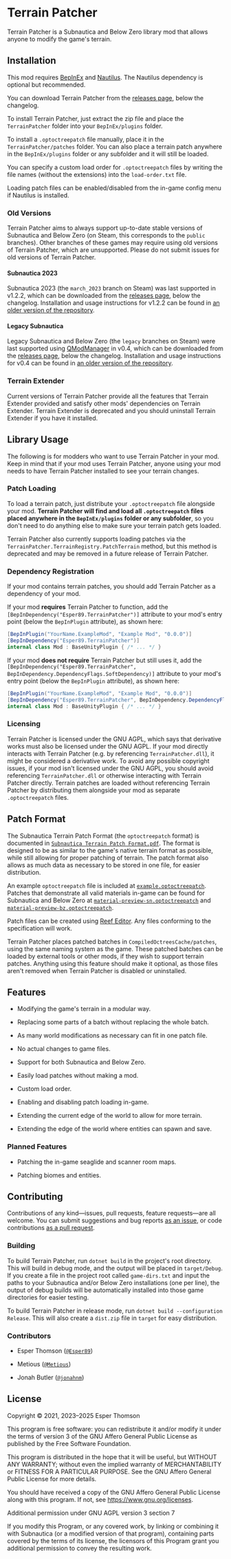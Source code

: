 # Terrain Patcher

Terrain Patcher is a Subnautica and Below Zero library mod that allows anyone to modify the game's
terrain.

## Installation

This mod requires [BepInEx](https://github.com/toebeann/BepInEx.Subnautica) and
[Nautilus](https://github.com/SubnauticaModding/Nautilus). The Nautilus dependency is optional but
recommended.

You can download Terrain Patcher from the [releases
page](https://github.com/Esper89/Subnautica-TerrainPatcher/releases/latest), below the changelog.

To install Terrain Patcher, just extract the zip file and place the `TerrainPatcher` folder into
your `BepInEx/plugins` folder.

To install a `.optoctreepatch` file manually, place it in the `TerrainPatcher/patches` folder. You
can also place a terrain patch anywhere in the `BepInEx/plugins` folder or any subfolder and it will
still be loaded.

You can specify a custom load order for `.optoctreepatch` files by writing the file names (without
the extensions) into the `load-order.txt` file.

Loading patch files can be enabled/disabled from the in-game config menu if Nautilus is installed.

### Old Versions

Terrain Patcher aims to always support up-to-date stable versions of Subnautica and Below Zero
(on Steam, this corresponds to the `public` branches). Other branches of these games may require
using old versions of Terrain Patcher, which are unsupported. Please do not submit issues for old
versions of Terrain Patcher.

#### Subnautica 2023

Subnautica 2023 (the `march_2023` branch on Steam) was last supported in v1.2.2, which can be
downloaded from the [releases
page](https://github.com/Esper89/Subnautica-TerrainPatcher/releases/tag/v1.2.2), below the
changelog. Installation and usage instructions for v1.2.2 can be found in [an older version of the
repository](https://github.com/Esper89/Subnautica-TerrainPatcher/tree/v1.2.2).

#### Legacy Subnautica

Legacy Subnautica and Below Zero (the `legacy` branches on Steam) were last supported using
[QModManager](https://github.com/SubnauticaModding/QModManager) in v0.4, which can be downloaded
from the [releases page](https://github.com/Esper89/Subnautica-TerrainPatcher/releases/tag/v0.4),
below the changelog. Installation and usage instructions for v0.4 can be found in [an older version
of the repository](https://github.com/Esper89/Subnautica-TerrainPatcher/tree/v0.4).

### Terrain Extender

Current versions of Terrain Patcher provide all the features that Terrain Extender provided and
satisfy other mods' dependencies on Terrain Extender. Terrain Extender is deprecated and you should
uninstall Terrain Extender if you have it installed.

## Library Usage

The following is for modders who want to use Terrain Patcher in your mod. Keep in mind that if your
mod uses Terrain Patcher, anyone using your mod needs to have Terrain Patcher installed to see your
terrain changes.

### Patch Loading

To load a terrain patch, just distribute your `.optoctreepatch` file alongside your mod. **Terrain
Patcher will find and load all `.optoctreepatch` files placed anywhere in the `BepInEx/plugins`
folder or any subfolder**, so you don't need to do anything else to make sure your terrain patch
gets loaded.

Terrain Patcher also currently supports loading patches via the
`TerrainPatcher.TerrainRegistry.PatchTerrain` method, but this method is deprecated and may be
removed in a future release of Terrain Patcher.

### Dependency Registration

If your mod contains terrain patches, you should add Terrain Patcher as a dependency of your mod.

If your mod **requires** Terrain Patcher to function, add the
`[BepInDependency("Esper89.TerrainPatcher")]` attribute to your mod's entry point (below the
`BepInPlugin` attribute), as shown here:

```cs
[BepInPlugin("YourName.ExampleMod", "Example Mod", "0.0.0")]
[BepInDependency("Esper89.TerrainPatcher")]
internal class Mod : BaseUnityPlugin { /* ... */ }
```

If your mod **does not require** Terrain Patcher but still uses it, add the
`[BepInDependency("Esper89.TerrainPatcher", BepInDependency.DependencyFlags.SoftDependency)]`
attribute to your mod's entry point (below the `BepInPlugin` attribute), as shown here:

```cs
[BepInPlugin("YourName.ExampleMod", "Example Mod", "0.0.0")]
[BepInDependency("Esper89.TerrainPatcher", BepInDependency.DependencyFlags.SoftDependency)]
internal class Mod : BaseUnityPlugin { /* ... */ }
```

### Licensing

Terrain Patcher is licensed under the GNU AGPL, which says that derivative works must also be
licensed under the GNU AGPL. If your mod directly interacts with Terrain Patcher (e.g. by
referencing `TerrainPatcher.dll`), it might be considered a derivative work. To avoid any possible
copyright issues, if your mod isn't licensed under the GNU AGPL, you should avoid referencing
`TerrainPatcher.dll` or otherwise interacting with Terrain Patcher directly. Terrain patches are
loaded without referencing Terrain Patcher by distributing them alongside your mod as separate
`.optoctreepatch` files.

## Patch Format

The Subnautica Terrain Patch Format (the `optoctreepatch` format) is documented in [`Subnautica
Terrain Patch Format.pdf`](./doc/Subnautica%20Terrain%20Patch%20Format.pdf). The format
is designed to be as similar to the game's native terrain format as possible, while still allowing
for proper patching of terrain. The patch format also allows as much data as necessary to be stored
in one file, for easier distribution.

An example `optoctreepatch` file is included at
[`example.optoctreepatch`](./examples/example.optoctreepatch). Patches that demonstrate all valid
materials in-game can be found for Subnautica and Below Zero at
[`material-preview-sn.optoctreepatch`](./examples/material-preview-sn.optoctreepatch) and
[`material-preview-bz.optoctreepatch`](./examples/material-preview-bz.optoctreepatch).

Patch files can be created using [Reef Editor](https://github.com/eternaight/sn-terrain-edit). Any
files conforming to the specification will work.

Terrain Patcher places patched batches in `CompiledOctreesCache/patches`, using the same naming
system as the game. These patched batches can be loaded by external tools or other mods, if they
wish to support terrain patches. Anything using this feature should make it optional, as those files
aren't removed when Terrain Patcher is disabled or uninstalled.

## Features

- Modifying the game's terrain in a modular way.

- Replacing some parts of a batch without replacing the whole batch.

- As many world modifications as necessary can fit in one patch file.

- No actual changes to game files.

- Support for both Subnautica and Below Zero.

- Easily load patches without making a mod.

- Custom load order.

- Enabling and disabling patch loading in-game.

- Extending the current edge of the world to allow for more terrain.

- Extending the edge of the world where entities can spawn and save.

### Planned Features

- Patching the in-game seaglide and scanner room maps.

- Patching biomes and entities.

## Contributing

Contributions of any kind—issues, pull requests, feature requests—are all welcome. You can submit
suggestions and bug reports [as an
issue](https://github.com/Esper89/Subnautica-TerrainPatcher/issues/new/choose), or code
contributions [as a pull request](https://github.com/Esper89/Subnautica-TerrainPatcher/pulls).

### Building

To build Terrain Patcher, run `dotnet build` in the project's root directory. This will build in
debug mode, and the output will be placed in `target/Debug`. If you create a file in the project
root called `game-dirs.txt` and input the paths to your Subnautica and/or Below Zero installations
(one per line), the output of debug builds will be automatically installed into those game
directories for easier testing.

To build Terrain Patcher in release mode, run `dotnet build --configuration Release`. This will
also create a `dist.zip` file in `target` for easy distribution.

### Contributors

- Esper Thomson ([`@Esper89`](https://github.com/Esper89))

- Metious ([`@Metious`](https://github.com/Metious))

- Jonah Butler ([`@jonahnm`](https://github.com/jonahnm))

## License

Copyright © 2021, 2023–2025 Esper Thomson

This program is free software: you can redistribute it and/or modify it under the terms of version
3 of the GNU Affero General Public License as published by the Free Software Foundation.

This program is distributed in the hope that it will be useful, but WITHOUT ANY WARRANTY; without
even the implied warranty of MERCHANTABILITY or FITNESS FOR A PARTICULAR PURPOSE. See the GNU Affero
General Public License for more details.

You should have received a copy of the GNU Affero General Public License along with this program.
If not, see <https://www.gnu.org/licenses>.

Additional permission under GNU AGPL version 3 section 7

If you modify this Program, or any covered work, by linking or combining it with Subnautica (or a
modified version of that program), containing parts covered by the terms of its license, the
licensors of this Program grant you additional permission to convey the resulting work.
